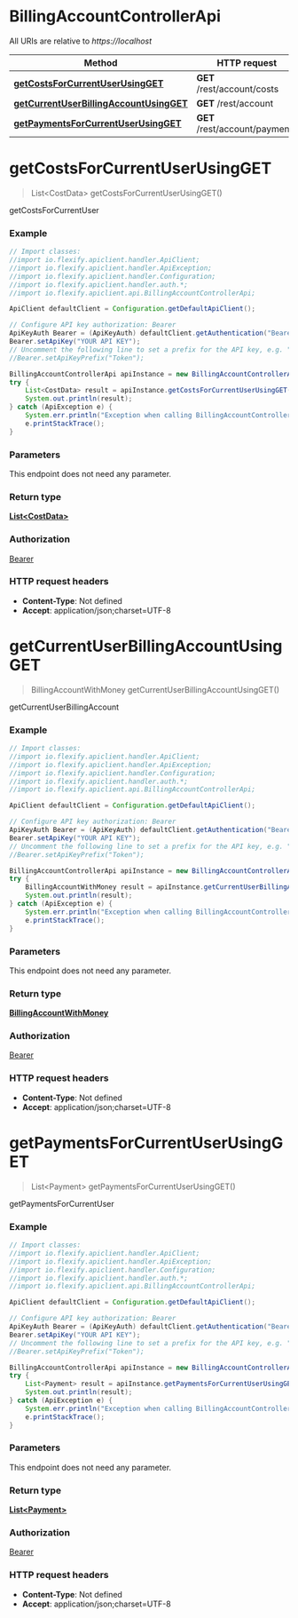 # BillingAccountControllerApi

All URIs are relative to *https://localhost*

Method | HTTP request | Description
------------- | ------------- | -------------
[**getCostsForCurrentUserUsingGET**](BillingAccountControllerApi.md#getCostsForCurrentUserUsingGET) | **GET** /rest/account/costs | getCostsForCurrentUser
[**getCurrentUserBillingAccountUsingGET**](BillingAccountControllerApi.md#getCurrentUserBillingAccountUsingGET) | **GET** /rest/account | getCurrentUserBillingAccount
[**getPaymentsForCurrentUserUsingGET**](BillingAccountControllerApi.md#getPaymentsForCurrentUserUsingGET) | **GET** /rest/account/payments | getPaymentsForCurrentUser


<a name="getCostsForCurrentUserUsingGET"></a>
# **getCostsForCurrentUserUsingGET**
> List&lt;CostData&gt; getCostsForCurrentUserUsingGET()

getCostsForCurrentUser

### Example
```java
// Import classes:
//import io.flexify.apiclient.handler.ApiClient;
//import io.flexify.apiclient.handler.ApiException;
//import io.flexify.apiclient.handler.Configuration;
//import io.flexify.apiclient.handler.auth.*;
//import io.flexify.apiclient.api.BillingAccountControllerApi;

ApiClient defaultClient = Configuration.getDefaultApiClient();

// Configure API key authorization: Bearer
ApiKeyAuth Bearer = (ApiKeyAuth) defaultClient.getAuthentication("Bearer");
Bearer.setApiKey("YOUR API KEY");
// Uncomment the following line to set a prefix for the API key, e.g. "Token" (defaults to null)
//Bearer.setApiKeyPrefix("Token");

BillingAccountControllerApi apiInstance = new BillingAccountControllerApi();
try {
    List<CostData> result = apiInstance.getCostsForCurrentUserUsingGET();
    System.out.println(result);
} catch (ApiException e) {
    System.err.println("Exception when calling BillingAccountControllerApi#getCostsForCurrentUserUsingGET");
    e.printStackTrace();
}
```

### Parameters
This endpoint does not need any parameter.

### Return type

[**List&lt;CostData&gt;**](CostData.md)

### Authorization

[Bearer](../README.md#Bearer)

### HTTP request headers

 - **Content-Type**: Not defined
 - **Accept**: application/json;charset=UTF-8

<a name="getCurrentUserBillingAccountUsingGET"></a>
# **getCurrentUserBillingAccountUsingGET**
> BillingAccountWithMoney getCurrentUserBillingAccountUsingGET()

getCurrentUserBillingAccount

### Example
```java
// Import classes:
//import io.flexify.apiclient.handler.ApiClient;
//import io.flexify.apiclient.handler.ApiException;
//import io.flexify.apiclient.handler.Configuration;
//import io.flexify.apiclient.handler.auth.*;
//import io.flexify.apiclient.api.BillingAccountControllerApi;

ApiClient defaultClient = Configuration.getDefaultApiClient();

// Configure API key authorization: Bearer
ApiKeyAuth Bearer = (ApiKeyAuth) defaultClient.getAuthentication("Bearer");
Bearer.setApiKey("YOUR API KEY");
// Uncomment the following line to set a prefix for the API key, e.g. "Token" (defaults to null)
//Bearer.setApiKeyPrefix("Token");

BillingAccountControllerApi apiInstance = new BillingAccountControllerApi();
try {
    BillingAccountWithMoney result = apiInstance.getCurrentUserBillingAccountUsingGET();
    System.out.println(result);
} catch (ApiException e) {
    System.err.println("Exception when calling BillingAccountControllerApi#getCurrentUserBillingAccountUsingGET");
    e.printStackTrace();
}
```

### Parameters
This endpoint does not need any parameter.

### Return type

[**BillingAccountWithMoney**](BillingAccountWithMoney.md)

### Authorization

[Bearer](../README.md#Bearer)

### HTTP request headers

 - **Content-Type**: Not defined
 - **Accept**: application/json;charset=UTF-8

<a name="getPaymentsForCurrentUserUsingGET"></a>
# **getPaymentsForCurrentUserUsingGET**
> List&lt;Payment&gt; getPaymentsForCurrentUserUsingGET()

getPaymentsForCurrentUser

### Example
```java
// Import classes:
//import io.flexify.apiclient.handler.ApiClient;
//import io.flexify.apiclient.handler.ApiException;
//import io.flexify.apiclient.handler.Configuration;
//import io.flexify.apiclient.handler.auth.*;
//import io.flexify.apiclient.api.BillingAccountControllerApi;

ApiClient defaultClient = Configuration.getDefaultApiClient();

// Configure API key authorization: Bearer
ApiKeyAuth Bearer = (ApiKeyAuth) defaultClient.getAuthentication("Bearer");
Bearer.setApiKey("YOUR API KEY");
// Uncomment the following line to set a prefix for the API key, e.g. "Token" (defaults to null)
//Bearer.setApiKeyPrefix("Token");

BillingAccountControllerApi apiInstance = new BillingAccountControllerApi();
try {
    List<Payment> result = apiInstance.getPaymentsForCurrentUserUsingGET();
    System.out.println(result);
} catch (ApiException e) {
    System.err.println("Exception when calling BillingAccountControllerApi#getPaymentsForCurrentUserUsingGET");
    e.printStackTrace();
}
```

### Parameters
This endpoint does not need any parameter.

### Return type

[**List&lt;Payment&gt;**](Payment.md)

### Authorization

[Bearer](../README.md#Bearer)

### HTTP request headers

 - **Content-Type**: Not defined
 - **Accept**: application/json;charset=UTF-8

